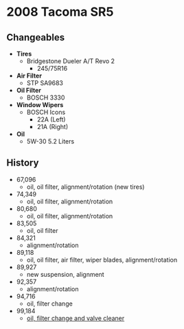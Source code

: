 # 2008 Tacoma SR5

## Changeables

- **Tires**
  - Bridgestone Dueler A/T Revo 2
    - 245/75R16
- **Air Filter**
  - STP SA9683
- **Oil Filter**
  - BOSCH 3330
- **Window Wipers**
  - BOSCH Icons
    - 22A (Left)
    - 21A (Right)
- **Oil**
  - 5W-30 5.2 Liters
  
## History
- 67,096
  - oil, oil filter, alignment/rotation (new tires)
- 74,349
  - oil, oil filter, alignment/rotation
- 80,680
  - oil, oil filter, alignment/rotation
- 83,505
  - oil, oil filter
- 84,321
  - alignment/rotation
- 89,118
  - oil, oil filter, air filter, wiper blades, alignment/rotation
- 89,927
  - new suspension, alignment
- 92,357
  - alignment/rotation
- 94,716
  - oil, filter change
- 99,184
  - [oil, filter change and valve cleaner](![image](https://cloud.githubusercontent.com/assets/325813/16440185/a9c0ea7c-3d7c-11e6-9f99-641fda64574b.png)
)

